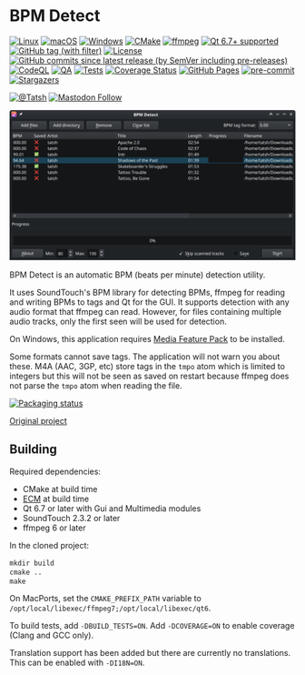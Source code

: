 # BPM Detect

[![Linux](https://img.shields.io/badge/Linux-FCC624?logo=linux&logoColor=black)](https://www.gentoo.org/)
[![macOS](https://img.shields.io/badge/macOS-000000?logo=apple&logoColor=F0F0F0)](https://www.apple.com/macos)
[![Windows](https://custom-icon-badges.demolab.com/badge/Windows-0078D6?logo=windows11&logoColor=white)](https://www.microsoft.com/en-us/windows)
[![CMake](https://img.shields.io/badge/cmake-black.svg?logo=cmake&logoColor=064F8C)](https://cmake.org/)
[![ffmpeg](https://img.shields.io/badge/ffmpeg-black.svg?logo=ffmpeg&logoColor=007808)](https://ffmpeg.org/)
[![Qt 6.7+ supported](https://img.shields.io/badge/qt-6.7+-black.svg?logo=qt&logoColor=00fa6f)](https://doc.qt.io/)
[![GitHub tag (with filter)](https://img.shields.io/github/v/tag/Tatsh/bpmdetect)](https://github.com/Tatsh/bpmdetect/tags)
[![License](https://img.shields.io/github/license/Tatsh/bpmdetect)](https://github.com/Tatsh/bpmdetect/blob/master/LICENSE.txt)
[![GitHub commits since latest release (by SemVer including pre-releases)](https://img.shields.io/github/commits-since/Tatsh/bpmdetect/v0.8.8/master)](https://github.com/Tatsh/bpmdetect/compare/v0.8.8...master)
[![CodeQL](https://github.com/Tatsh/bpmdetect/actions/workflows/codeql.yml/badge.svg)](https://github.com/Tatsh/bpmdetect/actions/workflows/codeql.yml)
[![QA](https://github.com/Tatsh/bpmdetect/actions/workflows/qa.yml/badge.svg)](https://github.com/Tatsh/bpmdetect/actions/workflows/qa.yml)
[![Tests](https://github.com/Tatsh/bpmdetect/actions/workflows/tests.yml/badge.svg)](https://github.com/Tatsh/bpmdetect/actions/workflows/tests.yml)
[![Coverage Status](https://coveralls.io/repos/github/Tatsh/bpmdetect/badge.svg?branch=master)](https://coveralls.io/github/Tatsh/bpmdetect?branch=master)
[![GitHub Pages](https://github.com/Tatsh/bpmdetect/actions/workflows/pages.yml/badge.svg)](https://tatsh.github.io/bpmdetect/)
[![pre-commit](https://img.shields.io/badge/pre--commit-enabled-brightgreen?logo=pre-commit&logoColor=white)](https://github.com/pre-commit/pre-commit)
[![Stargazers](https://img.shields.io/github/stars/Tatsh/bpmdetect?logo=github&style=flat)](https://github.com/Tatsh/bpmdetect/stargazers)

[![@Tatsh](https://img.shields.io/badge/dynamic/json?url=https%3A%2F%2Fpublic.api.bsky.app%2Fxrpc%2Fapp.bsky.actor.getProfile%2F%3Factor%3Ddid%3Aplc%3Auq42idtvuccnmtl57nsucz72%26query%3D%24.followersCount%26style%3Dsocial%26logo%3Dbluesky%26label%3DFollow%2520%40Tatsh&query=%24.followersCount&style=social&logo=bluesky&label=Follow%20%40Tatsh)](https://bsky.app/profile/Tatsh.bsky.social)
[![Mastodon Follow](https://img.shields.io/mastodon/follow/109370961877277568?domain=hostux.social&style=social)](https://hostux.social/@Tatsh)

![Screenshot](https://raw.githubusercontent.com/Tatsh/bpmdetect/master/screenshot1.png)

BPM Detect is an automatic BPM (beats per minute) detection utility.

It uses SoundTouch's BPM library for detecting BPMs, ffmpeg for reading and writing BPMs to tags
and Qt for the GUI. It supports detection with any audio format that ffmpeg can read. However, for
files containing multiple audio tracks, only the first seen will be used for detection.

On Windows, this application requires
[Media Feature Pack](https://support.microsoft.com/en-us/topic/media-feature-pack-list-for-windows-n-editions-c1c6fffa-d052-8338-7a79-a4bb980a700a)
to be installed.

Some formats cannot save tags. The application will not warn you about these. M4A (AAC, 3GP, etc)
store tags in the `tmpo` atom which is limited to integers but this will not be seen as saved on
restart because ffmpeg does not parse the `tmpo` atom when reading the file.

[![Packaging status](https://repology.org/badge/vertical-allrepos/bpmdetect.svg)](https://repology.org/project/bpmdetect/versions)

[Original project](https://sourceforge.net/projects/bpmdetect/)

## Building

Required dependencies:

- CMake at build time
- [ECM](https://invent.kde.org/frameworks/extra-cmake-modules) at build time
- Qt 6.7 or later with Gui and Multimedia modules
- SoundTouch 2.3.2 or later
- ffmpeg 6 or later

In the cloned project:

```shell
mkdir build
cmake ..
make
```

On MacPorts, set the `CMAKE_PREFIX_PATH` variable to
`/opt/local/libexec/ffmpeg7;/opt/local/libexec/qt6`.

To build tests, add `-DBUILD_TESTS=ON`. Add `-DCOVERAGE=ON` to enable coverage (Clang and GCC only).

Translation support has been added but there are currently no translations. This can be enabled with
`-DI18N=ON`.
